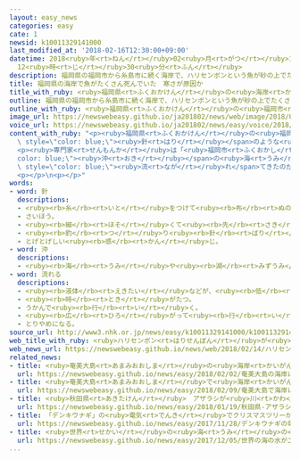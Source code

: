 ```yaml
---
layout: easy_news
categories: easy
cate: 1
newsid: k10011329141000
last_modified_at: '2018-02-16T12:30:00+09:00'
datetime: 2018<ruby>年<rt>ねん</rt></ruby>02<ruby>月<rt>がつ</rt></ruby>16<ruby>日<rt>にち</rt></ruby>
  12<ruby>時<rt>じ</rt></ruby>30<ruby>分<rt>ふん</rt></ruby>
description: 福岡県の福岡市から糸島市に続く海岸で、ハリセンボンという魚が砂の上でたくさん死んでいるのが見つかりました。
title: 福岡県の海岸で魚がたくさん死んでいた　寒さが原因か
title_with_ruby: <ruby>福岡県<rt>ふくおかけん</rt></ruby>の<ruby>海岸<rt>かいがん</rt></ruby>で<ruby>魚<rt>さかな</rt></ruby>がたくさん<ruby>死<rt>し</rt></ruby>んでいた　<ruby>寒<rt>さむ</rt></ruby>さが<ruby>原因<rt>げんいん</rt></ruby>か
outline: 福岡県の福岡市から糸島市に続く海岸で、ハリセンボンという魚が砂の上でたくさん死んでいるのが見つかりました。
outline_with_ruby: <ruby>福岡県<rt>ふくおかけん</rt></ruby>の<ruby>福岡市<rt>ふくおかし</rt></ruby>から<ruby>糸島市<rt>いとしまし</rt></ruby>に<ruby>続<rt>つづ</rt></ruby>く<ruby>海岸<rt>かいがん</rt></ruby>で、ハリセンボンという<ruby>魚<rt>さかな</rt></ruby>が<ruby>砂<rt>すな</rt></ruby>の<ruby>上<rt>うえ</rt></ruby>でたくさん<ruby>死<rt>し</rt></ruby>んでいるのが<ruby>見<rt>み</rt></ruby>つかりました。
image_url: https://newswebeasy.github.io/ja201802/news/web/image/2018/02/14/K10011329141_1802141925_1802141931_01_02.jpg
voice_url: https://newswebeasy.github.io/ja201802/news/easy/voice/2018/02/16/k10011329141000.mp3
content_with_ruby: "<p><ruby>福岡県<rt>ふくおかけん</rt></ruby>の<ruby>福岡市<rt>ふくおかし</rt></ruby>から<ruby>糸島市<rt>いとしまし</rt></ruby>に<ruby>続<rt>つづ</rt></ruby>く<ruby>海岸<rt>かいがん</rt></ruby>で、ハリセンボンという<ruby>魚<rt>さかな</rt></ruby>が<ruby>砂<rt>すな</rt></ruby>の<ruby>上<rt>うえ</rt></ruby>でたくさん<ruby>死<rt>し</rt></ruby>んでいるのが<ruby>見<rt>み</rt></ruby>つかりました。ハリセンボンは、<ruby>体<rt>からだ</rt></ruby>に<span\
  \ style=\"color: blue;\"><ruby>針<rt>はり</rt></ruby></span>のような<ruby>物<rt>もの</rt></ruby>がたくさんある<ruby>魚<rt>さかな</rt></ruby>で、いつもは<ruby>温<rt>あたた</rt></ruby>かい<ruby>海<rt>うみ</rt></ruby>にいます。</p>\n\
  <p><ruby>専門家<rt>せんもんか</rt></ruby>は「<ruby>福岡市<rt>ふくおかし</rt></ruby>の<span style=\"\
  color: blue;\"><ruby>沖<rt>おき</rt></ruby></span>の<ruby>海<rt>うみ</rt></ruby>では<ruby>何<rt>なん</rt></ruby><ruby>年<rt>ねん</rt></ruby>かに１<ruby>回<rt>かい</rt></ruby>、<ruby>冬<rt>ふゆ</rt></ruby>にハリセンボンがたくさん<ruby>集<rt>あつ</rt></ruby>まることがあります。<ruby>最近<rt>さいきん</rt></ruby><ruby>寒<rt>さむ</rt></ruby>かったので<ruby>元気<rt>げんき</rt></ruby>に<ruby>動<rt>うご</rt></ruby>くことができなくなって、<ruby>海岸<rt>かいがん</rt></ruby>まで<span\
  \ style=\"color: blue;\"><ruby>流<rt>なが</rt></ruby>れ</span>てきたのだと<ruby>思<rt>おも</rt></ruby>います」と<ruby>話<rt>はな</rt></ruby>しています。</p>\n\
  <p></p>\n<p></p>"
words:
- word: 針
  descriptions:
  - <ruby><rb>糸</rb><rt>いと</rt></ruby>をつけて<ruby><rb>布</rb><rt>ぬの</rt></ruby>などをぬう、<ruby><rb>細</rb><rt>ほそ</rt></ruby>くて<ruby><rb>先</rb><rt>さき</rt></ruby>のとがったもの。
  - さいほう。
  - <ruby><rb>細</rb><rt>ほそ</rt></ruby>くて<ruby><rb>先</rb><rt>さき</rt></ruby>のとがったもの。
  - <ruby><rb>釣</rb><rt>つ</rt></ruby>り<ruby><rb>針</rb><rt>ばり</rt></ruby>。
  - とげとげしい<ruby><rb>感</rb><rt>かん</rt></ruby>じ。
- word: 沖
  descriptions:
  - <ruby><rb>海</rb><rt>うみ</rt></ruby>や<ruby><rb>湖</rb><rt>みずうみ</rt></ruby>で、<ruby><rb>岸</rb><rt>きし</rt></ruby>から<ruby><rb>遠</rb><rt>とお</rt></ruby>くはなれた<ruby><rb>所</rb><rt>ところ</rt></ruby>。
- word: 流れる
  descriptions:
  - <ruby><rb>液体</rb><rt>えきたい</rt></ruby>などが、<ruby><rb>低</rb><rt>ひく</rt></ruby>いほうへ<ruby><rb>動</rb><rt>うご</rt></ruby>く。
  - <ruby><rb>時</rb><rt>とき</rt></ruby>がたつ。
  - うかんで<ruby><rb>行</rb><rt>い</rt></ruby>く。
  - <ruby><rb>広</rb><rt>ひろ</rt></ruby>がって<ruby><rb>行</rb><rt>い</rt></ruby>く。
  - とりやめになる。
source_url: http://www3.nhk.or.jp/news/easy/k10011329141000/k10011329141000.html
web_title_with_ruby: <ruby>ハリセンボン<rt>はりせんぼん</rt></ruby>が<ruby>海岸<rt>かいがん</rt></ruby>で<ruby>大量死<rt>たいりょうし</rt></ruby>  <ruby>寒<rt>さむ</rt></ruby>さで<ruby>活動<rt>かつどう</rt></ruby><ruby>鈍<rt>にぶ</rt></ruby>ったか
web_news_url: https://newswebeasy.github.io/news/web/2018/02/14/ハリセンボンが海岸で大量死-寒さで活動鈍ったか
related_news:
- title: <ruby>奄美大島<rt>あまみおおしま</rt></ruby>の<ruby>海岸<rt>かいがん</rt></ruby>に<ruby>油<rt>あぶら</rt></ruby>のような<ruby>物<rt>もの</rt></ruby>　　<ruby>沈<rt>しず</rt></ruby>んだタンカーの<ruby>油<rt>あぶら</rt></ruby>か
  url: https://newswebeasy.github.io/news/easy/2018/02/02/奄美大島の海岸に油のような物-沈んだタンカーの油か
- title: <ruby>奄美大島<rt>あまみおおしま</rt></ruby>で<ruby>海岸<rt>かいがん</rt></ruby>に<ruby>流<rt>なが</rt></ruby>れてきた<ruby>油<rt>あぶら</rt></ruby>の<ruby>掃除<rt>そうじ</rt></ruby>が<ruby>始<rt>はじ</rt></ruby>まる
  url: https://newswebeasy.github.io/news/easy/2018/02/09/奄美大島で海岸に流れてきた油の掃除が始まる
- title: <ruby>秋田県<rt>あきたけん</rt></ruby>　アザラシが<ruby>川<rt>かわ</rt></ruby>を<ruby>泳<rt>およ</rt></ruby>いで<ruby>山<rt>やま</rt></ruby>の<ruby>中<rt>なか</rt></ruby>まで<ruby>来<rt>き</rt></ruby>た
  url: https://newswebeasy.github.io/news/easy/2018/01/19/秋田県-アザラシが川を泳いで山の中まで来た
- title: 「デンキウナギ」の<ruby>電気<rt>でんき</rt></ruby>でクリスマスツリーが<ruby>光<rt>ひか</rt></ruby>る
  url: https://newswebeasy.github.io/news/easy/2017/11/28/デンキウナギの電気でクリスマスツリーが光る
- title: <ruby>世界<rt>せかい</rt></ruby>の<ruby>海<rt>うみ</rt></ruby>の<ruby>水<rt>みず</rt></ruby>が<ruby>二酸化炭素<rt>にさんかたんそ</rt></ruby>で<ruby>酸性<rt>さんせい</rt></ruby>になっている
  url: https://newswebeasy.github.io/news/easy/2017/12/05/世界の海の水が二酸化炭素で酸性になっている
...
```

